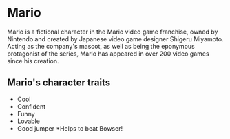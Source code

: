 # Mario
Mario is a fictional character in the Mario video game franchise, owned by Nintendo and created by Japanese video game designer Shigeru Miyamoto. Acting as the company's mascot, as well as being the eponymous protagonist of the series, Mario has appeared in over 200 video games since his creation.
## Mario's character traits
* Cool
* Confident
* Funny
* Lovable
* Good jumper
	*Helps to beat Bowser!
